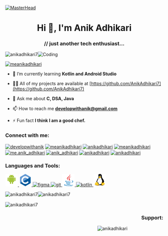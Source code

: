 [![MasterHead](https://1.bp.blogspot.com/-7A4WynwLsMw/XbBpCXG8fHI/AAAAAAAAMt4/uOa1bpLskYgrwGbllhSu2SDj_Mig8SXJQCLcBGAsYHQ/s1600/2000_600px.gif)](https://bio.link/anikadhikari)

<h1 align="center">Hi 👋, I'm Anik Adhikari</h1>
<h3 align="center">// just another tech enthusiast...</h3>
<img align="right" alt="Coding" width="400" src="https://cdn.dribbble.com/users/1162077/screenshots/3848914/programmer.gif">

<p align="left"> <img src="https://komarev.com/ghpvc/?username=anikadhikari7&label=Profile%20views&color=0e75b6&style=flat" alt="anikadhikari7" /> </p>

<p align="left"> <a href="https://twitter.com/meanikadhikari" target="blank"><img src="https://img.shields.io/twitter/follow/meanikadhikari?logo=twitter&style=for-the-badge" alt="meanikadhikari" /></a> </p>

- 🌱 I’m currently learning **Kotlin and Android Studio**

- 👨‍💻 All of my projects are available at [https://github.com/AnikAdhikari7](https://github.com/AnikAdhikari7)

- 💬 Ask me about **C, DSA, Java**

- 📫 How to reach me **developwithanik@gmail.com**

- ⚡ Fun fact **I think I am a good chef.**

<h3 align="left">Connect with me:</h3>
<p align="left">
<a href="https://dev.to/anikadhikari" target="blank"><img align="center" src="https://raw.githubusercontent.com/rahuldkjain/github-profile-readme-generator/master/src/images/icons/Social/devto.svg" alt="developwithanik" height="30" width="40" /></a>
<a href="https://twitter.com/meanikadhikari" target="blank"><img align="center" src="https://raw.githubusercontent.com/rahuldkjain/github-profile-readme-generator/master/src/images/icons/Social/twitter.svg" alt="meanikadhikari" height="30" width="40" /></a>
<a href="https://linkedin.com/in/anikadhikari" target="blank"><img align="center" src="https://raw.githubusercontent.com/rahuldkjain/github-profile-readme-generator/master/src/images/icons/Social/linked-in-alt.svg" alt="anikadhikari" height="30" width="40" /></a>
<a href="https://fb.com/meanikadhikari" target="blank"><img align="center" src="https://raw.githubusercontent.com/rahuldkjain/github-profile-readme-generator/master/src/images/icons/Social/facebook.svg" alt="meanikadhikari" height="30" width="40" /></a>
<a href="https://instagram.com/me.anik_adhikari" target="blank"><img align="center" src="https://raw.githubusercontent.com/rahuldkjain/github-profile-readme-generator/master/src/images/icons/Social/instagram.svg" alt="me.anik_adhikari" height="30" width="40" /></a>
<a href="https://www.codechef.com/users/anik_adhikari" target="blank"><img align="center" src="https://cdn.jsdelivr.net/npm/simple-icons@3.1.0/icons/codechef.svg" alt="anik_adhikari" height="30" width="40" /></a>
<a href="https://www.leetcode.com/anikadhikari" target="blank"><img align="center" src="https://raw.githubusercontent.com/rahuldkjain/github-profile-readme-generator/master/src/images/icons/Social/leet-code.svg" alt="anikadhikari" height="30" width="40" /></a>
<a href="https://auth.geeksforgeeks.org/user/anikadhikari" target="blank"><img align="center" src="https://raw.githubusercontent.com/rahuldkjain/github-profile-readme-generator/master/src/images/icons/Social/geeks-for-geeks.svg" alt="anikadhikari" height="30" width="40" /></a>
</p>

<h3 align="left">Languages and Tools:</h3>
<p align="left"> <a href="https://developer.android.com" target="_blank" rel="noreferrer"> <img src="https://raw.githubusercontent.com/devicons/devicon/master/icons/android/android-original-wordmark.svg" alt="android" width="40" height="40"/> </a> <a href="https://www.cprogramming.com/" target="_blank" rel="noreferrer"> <img src="https://raw.githubusercontent.com/devicons/devicon/master/icons/c/c-original.svg" alt="c" width="40" height="40"/> </a> <a href="https://www.figma.com/" target="_blank" rel="noreferrer"> <img src="https://www.vectorlogo.zone/logos/figma/figma-icon.svg" alt="figma" width="40" height="40"/> </a> <a href="https://git-scm.com/" target="_blank" rel="noreferrer"> <img src="https://www.vectorlogo.zone/logos/git-scm/git-scm-icon.svg" alt="git" width="40" height="40"/> </a> <a href="https://www.java.com" target="_blank" rel="noreferrer"> <img src="https://raw.githubusercontent.com/devicons/devicon/master/icons/java/java-original.svg" alt="java" width="40" height="40"/> </a> <a href="https://kotlinlang.org" target="_blank" rel="noreferrer"> <img src="https://www.vectorlogo.zone/logos/kotlinlang/kotlinlang-icon.svg" alt="kotlin" width="40" height="40"/> </a> <a href="https://www.linux.org/" target="_blank" rel="noreferrer"> <img src="https://raw.githubusercontent.com/devicons/devicon/master/icons/linux/linux-original.svg" alt="linux" width="40" height="40"/> </a> </p>


<p><img align="left" src="https://github-readme-stats.vercel.app/api/top-langs?username=anikadhikari7&show_icons=true&locale=en&layout=compact" alt="anikadhikari7" /></p>

<p>&nbsp;<img align="left" src="https://github-readme-stats.vercel.app/api?username=anikadhikari7&show_icons=true&locale=en" alt="anikadhikari7" /></p>

<p><img align="center" src="https://github-readme-streak-stats.herokuapp.com/?user=anikadhikari7&" alt="anikadhikari7" /></p>

<h3 align="right">Support:</h3>
<p><a href="https://www.buymeacoffee.com/anikadhikari"> <img align="right" src="https://cdn.buymeacoffee.com/buttons/v2/default-yellow.png" height="50" width="210" alt="anikadhikari" /></a></p><br><br>
